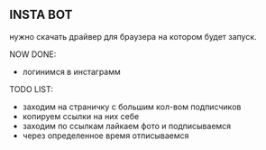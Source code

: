 ## INSTA BOT

нужно скачать драйвер для браузера на котором будет запуск.

NOW DONE:
- логинимся в инстаграмм

TODO LIST: 
- заходим на страничку с большим кол-вом подписчиков
- копируем ссылки на них себе
- заходим по ссылкам лайкаем фото и подписываемся
- через определенное время отписываемся